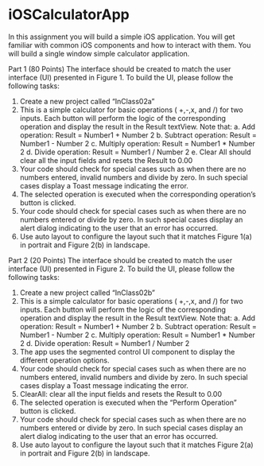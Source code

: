 # iOSCalculatorApp
In this assignment you will build a simple iOS application. You will get familiar with
common iOS components and how to interact with them. You will build a single window
simple calculator application.

Part 1 (80 Points)
The interface should be created to match the user interface (UI) presented in Figure 1.
To build the UI, please follow the following tasks:
1. Create a new project called “InClass02a”
2. This is a simple calculator for basic operations ( +,-,x, and /) for two inputs. Each
button will perform the logic of the corresponding operation and display the result in
the Result textView. Note that:
a. Add operation: Result = Number1 + Number 2
b. Subtract operation: Result = Number1 - Number 2
c. Multiply operation: Result = Number1 * Number 2
d. Divide operation: Result = Number1 / Number 2
e. Clear All should clear all the input fields and resets the Result to 0.00
3. Your code should check for special cases such as when there are no numbers entered, invalid numbers and divide by zero. In such special cases display a Toast
message indicating the error.
4. The selected operation is executed when the corresponding operation’s button is
clicked.
5. Your code should check for special cases such as when there are no numbers
entered or divide by zero. In such special cases display an alert dialog indicating to
the user that an error has occurred.
6. Use auto layout to configure the layout such that it matches Figure 1(a) in portrait and
Figure 2(b) in landscape.

Part 2 (20 Points)
The interface should be created to match the user interface (UI) presented in Figure 2.
To build the UI, please follow the following tasks:
1. Create a new project called “InClass02b”
2. This is a simple calculator for basic operations ( +,-,x, and /) for two inputs. Each
button will perform the logic of the corresponding operation and display the result in
the Result textView. Note that:
a. Add operation: Result = Number1 + Number 2
b. Subtract operation: Result = Number1 - Number 2
c. Multiply operation: Result = Number1 * Number 2
d. Divide operation: Result = Number1 / Number 2
3. The app uses the segmented control UI component to display the different operation
options.
4. Your code should check for special cases such as when there are no numbers
entered, invalid numbers and divide by zero. In such special cases display a Toast
message indicating the error.
5. ClearAll: clear all the input fields and resets the Result to 0.00
6. The selected operation is executed when the “Perform Operation” button is clicked.
7. Your code should check for special cases such as when there are no numbers
entered or divide by zero. In such special cases display an alert dialog indicating to
the user that an error has occurred.
8. Use auto layout to configure the layout such that it matches Figure 2(a) in portrait and
Figure 2(b) in landscape.
